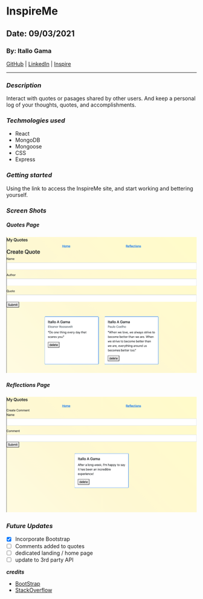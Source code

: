 # InspireMe

## Date: 09/03/2021

### By: Itallo Gama 
 
[GitHub](https://github.com/ItalloGama/Self_Improvement) |  [LinkedIn](https://www.linkedin.com/feed/)  |  [Inspire](insertLink)

***

### ***Description***
Interact with quotes or pasages shared by other users. And keep a personal log of your thoughts, quotes, and accomplishments.

### ***Techmologies used***

* React
* MongoDB
* Mongoose
* CSS
* Express

### ***Getting started***

Using the link to access the InspireMe site, and start working and bettering yourself.

### ***Screen Shots***

#####  ***Quotes Page***

![Quotes page](./readMePics/quotes2.png)

##### ***Reflections Page***
![Reflections page](./readMePics/comments.png)

### ***Future Updates***

- [x] Incorporate Bootstrap
- [ ] Comments added to quotes
- [ ] dedicated landing / home page
- [ ] update to 3rd party API

***credits***
* [BootStrap](https://getbootstrap.com/)
* [StackOverflow](https://stackoverflow.com/)
